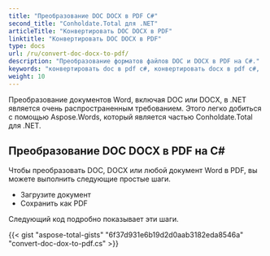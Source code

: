 ```yaml
---
title: "Преобразование DOC DOCX в PDF С#"
second_title: "Conholdate.Total для .NET"
articleTitle: "Конвертировать DOC DOCX в PDF"
linktitle: "Конвертировать DOC DOCX в PDF"
type: docs
url: /ru/convert-doc-docx-to-pdf/
description: "Преобразование форматов файлов DOC и DOCX в PDF на C#."
keywords: "конвертировать doc в pdf c#, конвертировать docx в pdf c#, .NET конвертировать doc docx, doc в pdf .net, docx в pdf asp .net"
weight: 10
---
```


Преобразование документов Word, включая DOC или DOCX, в .NET является очень распространенным требованием. Этого легко добиться с помощью Aspose.Words, который является частью Conholdate.Total для .NET.

## **Преобразование DOC DOCX в PDF на C#**
Чтобы преобразовать DOC, DOCX или любой документ Word в PDF, вы можете выполнить следующие простые шаги.

- Загрузите документ
- Сохранить как PDF

Следующий код подробно показывает эти шаги.

{{< gist "aspose-total-gists" "6f37d931e6b19d2d0aab3182eda8546a" "convert-doc-dox-to-pdf.cs" >}}
